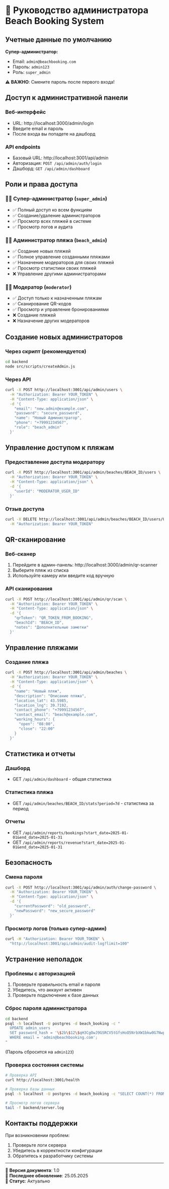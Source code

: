 # 🔐 Руководство администратора Beach Booking System

## Учетные данные по умолчанию

**Супер-администратор:**
- Email: `admin@beachbooking.com`
- Пароль: `admin123`
- Роль: `super_admin`

⚠️ **ВАЖНО**: Смените пароль после первого входа!

## Доступ к административной панели

### Веб-интерфейс
- URL: http://localhost:3000/admin/login
- Введите email и пароль
- После входа вы попадете на дашборд

### API endpoints
- Базовый URL: http://localhost:3001/api/admin
- Авторизация: `POST /api/admin/auth/login`
- Дашборд: `GET /api/admin/dashboard`

## Роли и права доступа

### 🦸‍♂️ Супер-администратор (`super_admin`)
- ✅ Полный доступ ко всем функциям
- ✅ Создание/удаление администраторов
- ✅ Просмотр всех пляжей в системе
- ✅ Просмотр логов и аудита

### 👨‍💼 Администратор пляжа (`beach_admin`)
- ✅ Создание новых пляжей
- ✅ Полное управление созданными пляжами
- ✅ Назначение модераторов для своих пляжей
- ✅ Просмотр статистики своих пляжей
- ❌ Управление другими администраторами

### 👨‍💻 Модератор (`moderator`)
- ✅ Доступ только к назначенным пляжам
- ✅ Сканирование QR-кодов
- ✅ Просмотр и управление бронированиями
- ❌ Создание пляжей
- ❌ Назначение других модераторов

## Создание новых администраторов

### Через скрипт (рекомендуется)
```bash
cd backend
node src/scripts/createAdmin.js
```

### Через API
```bash
curl -X POST http://localhost:3001/api/admin/users \
  -H "Authorization: Bearer YOUR_TOKEN" \
  -H "Content-Type: application/json" \
  -d '{
    "email": "new.admin@example.com",
    "password": "secure_password",
    "name": "Новый Администратор",
    "phone": "+79991234567",
    "role": "beach_admin"
  }'
```

## Управление доступом к пляжам

### Предоставление доступа модератору
```bash
curl -X POST http://localhost:3001/api/admin/beaches/BEACH_ID/users \
  -H "Authorization: Bearer YOUR_TOKEN" \
  -H "Content-Type: application/json" \
  -d '{
    "userId": "MODERATOR_USER_ID"
  }'
```

### Отзыв доступа
```bash
curl -X DELETE http://localhost:3001/api/admin/beaches/BEACH_ID/users/USER_ID \
  -H "Authorization: Bearer YOUR_TOKEN"
```

## QR-сканирование

### Веб-сканер
1. Перейдите в админ-панель: http://localhost:3000/admin/qr-scanner
2. Выберите пляж из списка
3. Используйте камеру или введите код вручную

### API сканирования
```bash
curl -X POST http://localhost:3001/api/admin/qr/scan \
  -H "Authorization: Bearer YOUR_TOKEN" \
  -H "Content-Type: application/json" \
  -d '{
    "qrToken": "QR_TOKEN_FROM_BOOKING",
    "beachId": "BEACH_ID",
    "notes": "Дополнительные заметки"
  }'
```

## Управление пляжами

### Создание пляжа
```bash
curl -X POST http://localhost:3001/api/admin/beaches \
  -H "Authorization: Bearer YOUR_TOKEN" \
  -H "Content-Type: application/json" \
  -d '{
    "name": "Новый пляж",
    "description": "Описание пляжа",
    "location_lat": 43.5985,
    "location_lng": 39.7192,
    "contact_phone": "+79991234567",
    "contact_email": "beach@example.com",
    "working_hours": {
      "open": "08:00",
      "close": "22:00"
    }
  }'
```

## Статистика и отчеты

### Дашборд
- GET `/api/admin/dashboard` - общая статистика

### Статистика пляжа
- GET `/api/admin/beaches/BEACH_ID/stats?period=7d` - статистика за период

### Отчеты
- GET `/api/admin/reports/bookings?start_date=2025-01-01&end_date=2025-01-31`
- GET `/api/admin/reports/revenue?start_date=2025-01-01&end_date=2025-01-31`

## Безопасность

### Смена пароля
```bash
curl -X POST http://localhost:3001/api/admin/auth/change-password \
  -H "Authorization: Bearer YOUR_TOKEN" \
  -H "Content-Type: application/json" \
  -d '{
    "currentPassword": "old_password",
    "newPassword": "new_secure_password"
  }'
```

### Просмотр логов (только супер-админ)
```bash
curl -H "Authorization: Bearer YOUR_TOKEN" \
  "http://localhost:3001/api/admin/audit-log?limit=100"
```

## Устранение неполадок

### Проблемы с авторизацией
1. Проверьте правильность email и пароля
2. Убедитесь, что аккаунт активен
3. Проверьте подключение к базе данных

### Сброс пароля администратора
```bash
cd backend
psql -h localhost -U postgres -d beach_booking -c "
  UPDATE admin_users 
  SET password_hash = '\$2b\$12\$qH3CgOwJ9GSRCV5tGfsHoO5NrbXW1bkw0G7Nwp2xXQL/azjXqQfb.' 
  WHERE email = 'admin@beachbooking.com';
"
```
(Пароль сбросится на `admin123`)

### Проверка состояния системы
```bash
# Проверка API
curl http://localhost:3001/health

# Проверка базы данных
psql -h localhost -U postgres -d beach_booking -c "SELECT COUNT(*) FROM admin_users;"

# Просмотр логов сервера
tail -f backend/server.log
```

## Контакты поддержки

При возникновении проблем:
1. Проверьте логи сервера
2. Убедитесь в корректности конфигурации
3. Обратитесь к разработчику системы

---

📝 **Версия документа**: 1.0  
📅 **Последнее обновление**: 25.05.2025  
🔄 **Статус**: Актуально